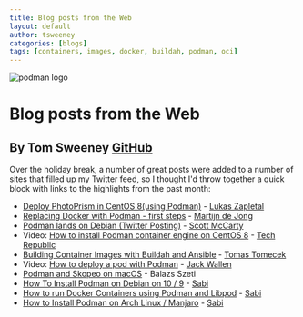 ```yaml
---
title: Blog posts from the Web
layout: default
author: tsweeney
categories: [blogs]
tags: [containers, images, docker, buildah, podman, oci]
---
```


![podman logo](../static/vectors/raw/podman.svg)

# Blog posts from the Web

## By Tom Sweeney [GitHub](https://github.com/TomSweeneyRedhat)

Over the holiday break, a number of great posts were added to a number of sites that filled up my Twitter feed, so I thought I'd throw together a quick block with links to the highlights from the past month:

- [Deploy PhotoPrism in CentOS 8(using Podman)](https://lukas.zapletalovi.com/2020/01/deploy-photoprism-in-centos-80.html) - [Lukas Zapletal](https://lukas.zapletalovi.com/about_me.html)
- [Replacing Docker with Podman - first steps](https://blog.martdj.nl/2020/01/13/replacing-docker-with-podman-first-steps/) - [Martijn de Jong](https://twitter.com/martdj)
- [Podman lands on Debian (Twitter Posting)](https://twitter.com/fatherlinux/status/1216807772458815493) - [Scott McCarty](https://twitter.com/fatherlinux)
- Video: [How to install Podman container engine on CentOS 8](https://www.techrepublic.com/videos/how-to-install-the-podman-container-engine-on-centos-8/#ftag=RSS56d97e7) - [Tech Republic](https://www.techrepublic.com/)
- [Building Container Images with Buildah and Ansible](https://blog.tomecek.net/post/building-containers-with-buildah-and-ansible/) - [Tomas Tomecek](https://twitter.com/tomastomec?lang=en)
- Video: [How to deploy a pod with Podman](https://www.techrepublic.com/article/how-to-deploy-a-pod-with-podman/#ftag=RSS56d97e7) - [Jack Wallen](https://twitter.com/jlwallen)
- [Podman and Skopeo on macOS](https://itnext.io/podman-and-skopeo-on-macos-1b3b9cf21e60) - Balazs Szeti
- [How To Install Podman on Debian on 10 / 9](https://www.osradar.com/how-to-install-podman-on-debian-on-10-9/) - [Sabi](https://www.osradar.com/author/sabi/)
- [How to run Docker Containers using Podman and Libpod](https://www.osradar.com/how-to-run-docker-containers-using-podman-and-libpod/) - [Sabi](https://www.osradar.com/author/sabi/)
- [How to Install Podman on Arch Linux / Manjaro](https://www.osradar.com/how-to-install-podman-on-arch-linux-manjaro/) - [Sabi](https://www.osradar.com/author/sabi/)
